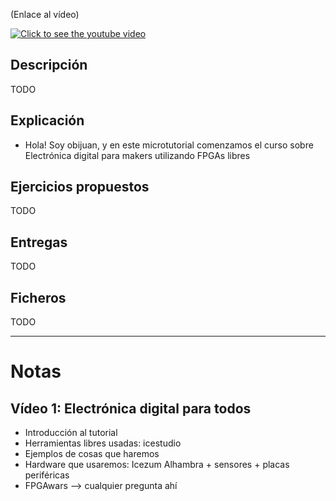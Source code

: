 (Enlace al vídeo)

[![Click to see the youtube video](http://img.youtube.com/vi//0.jpg)]()

## Descripción

TODO

## Explicación

* Hola! Soy obijuan, y en este microtutorial comenzamos el curso sobre Electrónica digital para makers utilizando FPGAs libres

## Ejercicios propuestos

TODO

## Entregas

TODO

## Ficheros
TODO

--------------------------

# Notas

## Vídeo 1: Electrónica digital para todos
* Introducción al tutorial
* Herramientas libres usadas: icestudio
* Ejemplos de cosas que haremos
* Hardware que usaremos: Icezum Alhambra + sensores + placas periféricas
* FPGAwars --> cualquier pregunta ahí



